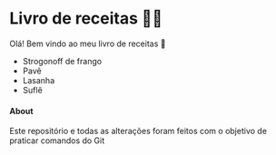 # Livro de receitas :man_cook:

Olá! Bem vindo ao meu livro de receitas :wave:

* Strogonoff de frango
* Pavê
* Lasanha
* Suflê


#### About

Este repositório e todas as alterações foram feitos com o objetivo de praticar comandos do Git
